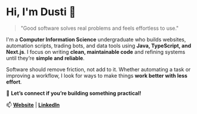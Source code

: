 # Hi, I'm Dusti 👋  

> "Good software solves real problems and feels effortless to use."

I'm a **Computer Information Science** undergraduate who builds websites, automation scripts, trading bots, and data tools using **Java, TypeScript, and Next.js**. I focus on writing **clean, maintainable code** and refining systems until they’re **simple and reliable**.

Software should remove friction, not add to it. Whether automating a task or improving a workflow, I look for ways to make things **work better with less effort**.

🚀 **Let’s connect if you’re building something practical!**  

📫 **[Website](https://dustijohnson.com)** | **[LinkedIn](https://www.linkedin.com/in/dusti-johnson/)**  
